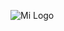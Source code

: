 ![Mi Logo]([https://miweb.com/logo.png](https://www.google.com/url?sa=i&url=https%3A%2F%2Fwww.pechugon.com.mx%2F&psig=AOvVaw3lHLUimwbBNxHjKBnsWcKP&ust=1740108038203000&source=images&cd=vfe&opi=89978449&ved=0CBQQjRxqFwoTCJjC4t2l0YsDFQAAAAAdAAAAABAE))
